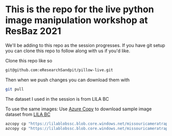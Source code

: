# This is the repo for the live python image manipulation workshop at ResBaz 2021

We'll be adding to this repo as the session progresses.  If you have git setup you can clone this repo to follow along with us if you'd like.


Clone this repo like so
```bash
git@github.com:eResearchSandpit/pillow-live.git
```

Then when we push changes you can download them with

```bash
git pull
```

The dataset I used in the session is from LILA BC

To use the same images:
Use [Azure Copy](https://docs.microsoft.com/en-us/azure/storage/common/storage-use-azcopy-v10) to download sample image dataset from [LILA BC](https://lila.science/image-access)
```bash
azcopy cp "https://lilablobssc.blob.core.windows.net/missouricameratraps/images/Set1/1.02-Agouti/SEQ75520?st=2020-01-01T00%3A00%3A00Z&se=2034-01-01T00%3A00%3A00Z&sp=rl&sv=2019-07-07&sr=c&sig=zf5Vb3BmlGgBKBM1ZtAZsEd1vZvD6EbN%2BNDzWddJsUI%3D" . --recursive
azcopy cp "https://lilablobssc.blob.core.windows.net/missouricameratraps/images/Set1/1.02-Agouti/SEQ75583?st=2020-01-01T00%3A00%3A00Z&se=2034-01-01T00%3A00%3A00Z&sp=rl&sv=2019-07-07&sr=c&sig=zf5Vb3BmlGgBKBM1ZtAZsEd1vZvD6EbN%2BNDzWddJsUI%3D" . --recursive
```